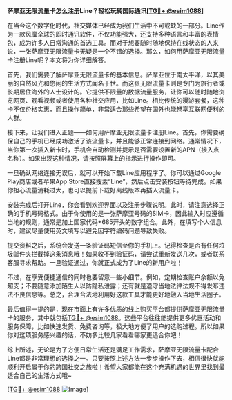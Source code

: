 **萨摩亚无限流量卡怎么注册Line？轻松玩转国际通讯[[TG💪+ @esim1088](https://t.me/s/esim1088)]**

在当今这个数字化时代，社交媒体已经成为我们生活中不可或缺的一部分。Line作为一款风靡全球的即时通讯软件，不仅功能强大，还支持多种语言和丰富的表情包，成为许多人日常沟通的首选工具。而对于想要随时随地保持在线状态的人来说，一张萨摩亚无限流量卡无疑是一个不错的选择。那么，如何用萨摩亚无限流量卡注册Line呢？本文将为你详细解答。

首先，我们需要了解萨摩亚无限流量卡的基本信息。萨摩亚位于南太平洋，以其美丽的自然风光和悠闲的生活方式闻名于世。而这张无限流量卡则是专门为旅行者或长期居住海外的人士设计的。它提供不限量的数据流量服务，让你可以随时随地浏览网页、观看视频或者使用各种社交应用，比如Line。相比传统的漫游套餐，这种卡不仅价格实惠，而且操作简单，非常适合那些希望在国外也能畅享互联网便利的人群。

接下来，让我们进入正题——如何用萨摩亚无限流量卡注册Line。首先，你需要确保自己的手机已经成功激活了该流量卡，并且能够正常连接到网络。通常情况下，当你第一次插入新卡时，手机会自动检测并提示是否需要设置新的APN（接入点名称）。如果出现这种情况，请按照屏幕上的指示进行操作即可。

一旦确认网络连接无误后，就可以开始下载Line应用程序了。你可以通过Google Play商店或者苹果App Store直接搜索“Line”，然后点击安装按钮等待完成。如果你担心流量消耗过大，也可以提前下载好离线版本再插入流量卡。

安装完成后打开Line，你会看到欢迎界面以及注册步骤说明。此时，请注意选择正确的手机号码格式。由于你使用的是一张萨摩亚号码的SIM卡，因此输入时应遵循当地的规则，通常是加上国家代码+685开头的数字组合。此外，在填写个人信息时，建议尽量使用英文填写以避免因字符编码问题导致失败。

提交资料之后，系统会发送一条验证码短信至你的手机上。记得检查是否有任何垃圾邮件夹拦截掉这条消息哦！如果收不到验证码，请尝试重新发送几次，或者联系客服寻求帮助。一旦验证通过，你就正式成为了Line的新用户啦！

不过，在享受便捷通信的同时也要留意一些小细节。例如，定期检查账户余额以免超支；不要随意添加陌生人以防隐私泄露；还有就是遵守当地法律法规不得发布违法不良信息等。总之，合理合法地利用好这款工具才能更好地融入当地生活圈子。

最后值得一提的是，现在市面上有许多优质的线上购买平台都提供萨摩亚无限流量卡的服务，其中就包括[TG💪+ @esim1088](https://t.me/s/esim1088)。这些平台往往能提供更多优惠活动和服务保障，比如快速发货、免费咨询等，极大地方便了用户的选购过程。所以如果你对这项服务感兴趣的话，不妨多比较几家看看哪家更适合你吧！

综上所述，无论是为了方便日常生活还是满足工作需求，萨摩亚无限流量卡配合Line都是非常理想的选择之一。只要按照上述方法一步步操作下去，相信很快就能顺利开启属于你的跨国社交之旅啦！希望大家都能在这个充满机遇的世界里找到最适合自己的生活方式哦~

[[TG💪+ @esim1088](https://t.me/s/esim1088) ![Image](https://i.postimg.cc/4NQfJmqS/Snipaste-2025-05-13-00-14-12.png)]